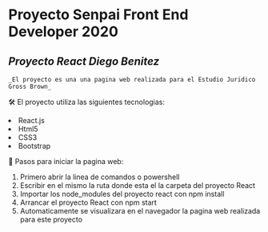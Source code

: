 # Proyecto Senpai Front End Developer 2020
## <i>Proyecto React Diego Benitez</i>
```
_El proyecto es una una pagina web realizada para el Estudio Juridico Gross Brown_

```

🛠️ El proyecto utiliza las siguientes tecnologias:

<li>React.js</li> 
<li>Html5</li> 
<li>CSS3</li>  
<li>Bootstrap</li>

🔧 Pasos para iniciar la pagina web: 

<ol>
  <li>Primero abrir la linea de comandos o powershell</li>
  <li>Escribir en el mismo la ruta donde esta el la carpeta del proyecto React</li>
  <li>Importar los node_modules del proyecto react con npm install</li>
  <li>Arrancar el proyecto React con npm start</li>
  <li>Automaticamente se visualizara en el navegador la pagina web realizada para este proyecto</li>
</ol> 

